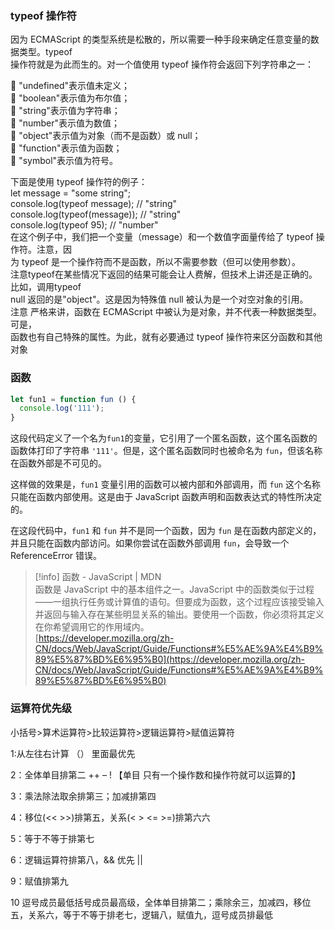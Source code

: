  

### typeof 操作符

  
因为 ECMAScript 的类型系统是松散的，所以需要一种手段来确定任意变量的数据类型。typeof  
操作符就是为此而生的。对一个值使用 typeof 操作符会返回下列字符串之一：  

  
 "undefined"表示值未定义；  
 "boolean"表示值为布尔值；  
 "string"表示值为字符串；  
 "number"表示值为数值；  
 "object"表示值为对象（而不是函数）或 null；  
 "function"表示值为函数；  
 "symbol"表示值为符号。  

  
下面是使用 typeof 操作符的例子：  
let message = "some string";  
console.log(typeof message); // "string"  
console.log(typeof(message)); // "string"  
console.log(typeof 95); // "number"  
在这个例子中，我们把一个变量（message）和一个数值字面量传给了 typeof 操作符。注意，因  
为 typeof 是一个操作符而不是函数，所以不需要参数（但可以使用参数）。  
注意typeof在某些情况下返回的结果可能会让人费解，但技术上讲还是正确的。比如，调用typeof  
null 返回的是"object"。这是因为特殊值 null 被认为是一个对空对象的引用。  
注意 严格来讲，函数在 ECMAScript 中被认为是对象，并不代表一种数据类型。可是，  
函数也有自己特殊的属性。为此，就有必要通过 typeof 操作符来区分函数和其他对象  

  

  

  

### 函数

```JavaScript
let fun1 = function fun () { 
  console.log('111');
}
```

  

这段代码定义了一个名为`fun1`的变量，它引用了一个匿名函数，这个匿名函数的函数体打印了字符串 `'111'`。但是，这个匿名函数同时也被命名为 `fun`，但该名称在函数外部是不可见的。

这样做的效果是，`fun1` 变量引用的函数可以被内部和外部调用，而 `fun` 这个名称只能在函数内部使用。这是由于 JavaScript 函数声明和函数表达式的特性所决定的。

在这段代码中，`fun1` 和 `fun` 并不是同一个函数，因为 `fun` 是在函数内部定义的，并且只能在函数内部访问。如果你尝试在函数外部调用 `fun`，会导致一个 ReferenceError 错误。

  

  

> [!info] 函数 - JavaScript | MDN  
> 函数是 JavaScript 中的基本组件之一。JavaScript 中的函数类似于过程——一组执行任务或计算值的语句。但要成为函数，这个过程应该接受输入并返回与输入存在某些明显关系的输出。要使用一个函数，你必须将其定义在你希望调用它的作用域内。  
> [https://developer.mozilla.org/zh-CN/docs/Web/JavaScript/Guide/Functions#%E5%AE%9A%E4%B9%89%E5%87%BD%E6%95%B0](https://developer.mozilla.org/zh-CN/docs/Web/JavaScript/Guide/Functions#%E5%AE%9A%E4%B9%89%E5%87%BD%E6%95%B0)  

  

### 运算符优先级

小括号>算术运算符>比较运算符>逻辑运算符>赋值运算符

1:从左往右计算 （） 里面最优先

2：全体单目排第二 ++ – ! 【单目 只有一个操作数和操作符就可以运算的】

3：乘法除法取余排第三；加减排第四

4：移位(<< >>)排第五，关系(< > <= >=)排第六六

5：等于不等于排第七

6：逻辑运算符排第八，&& 优先 ||

9：赋值排第九

10 逗号成员最低括号成员最高级，全体单目排第二；乘除余三，加减四，移位五，关系六，等于不等于排老七，逻辑八，赋值九，逗号成员排最低